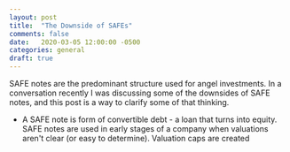 ```yaml
---
layout: post
title:  "The Downside of SAFEs"
comments: false
date:   2020-03-05 12:00:00 -0500
categories: general
draft: true
---
```


SAFE notes are the predominant structure used for angel investments. In a conversation recently I was discussing some of the downsides of SAFE notes, and this post is a way to clarify some of that thinking.

* A SAFE note is form of convertible debt - a loan that turns into equity. SAFE notes are used in early stages of a company when valuations aren't clear (or easy to determine). Valuation caps are created 